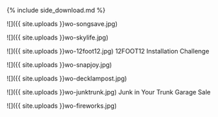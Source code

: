 {% include side_download.md %}

![]({{ site.uploads }}wo-songsave.jpg)

![]({{ site.uploads }}wo-skylife.jpg)

![]({{ site.uploads }}wo-12foot12.jpg)
<span class="caption">12FOOT12 Installation Challenge</span>

![]({{ site.uploads }}wo-snapjoy.jpg)

![]({{ site.uploads }}wo-decklampost.jpg)

![]({{ site.uploads }}wo-junktrunk.jpg)
<span class="caption">Junk in Your Trunk Garage Sale</span>

![]({{ site.uploads }}wo-fireworks.jpg)
